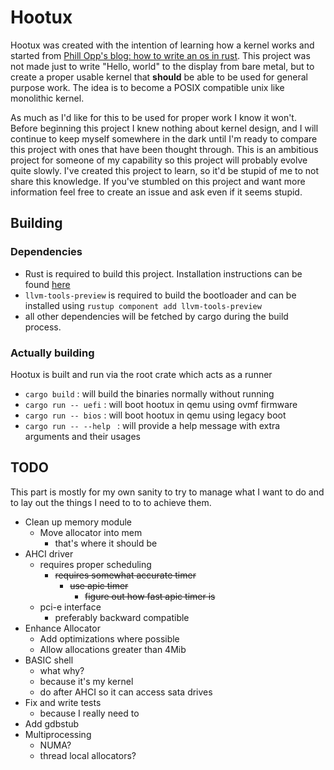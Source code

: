 # Hootux

Hootux was created with the intention of learning how a kernel works and started from 
[Phill Opp's blog: how to write an os in rust](https://os.phil-opp.com/). This project was not made just to write 
"Hello, world" to the display from bare metal, but to create a proper usable kernel that **should** be able to be used for 
general purpose work. The idea is to become a POSIX compatible unix like monolithic kernel.

As much as I'd like for this to be used for proper work I know it won't. Before beginning this project I knew nothing 
about kernel design, and I will continue to keep myself somewhere in the dark until I'm ready to compare this 
project with ones that have been thought through. This is an ambitious project for someone of my capability so this 
project will probably evolve quite slowly. I've created this project to learn, so it'd be stupid of me to not share this
knowledge. If you've stumbled on this project and want more information feel free to create an issue and ask even if it
seems stupid.

## Building

### Dependencies

 - Rust is required to build this project. Installation instructions can be found [here](https://rustup.rs/)
 - `llvm-tools-preview` is required to build the bootloader and can be installed using `rustup component add llvm-tools-preview`
 - all other dependencies will be fetched by cargo during the build process.

### Actually building

Hootux is built and run via the root crate which acts as a runner

 - `cargo build`          : will build the binaries normally without running
 - `cargo run -- uefi`    : will boot hootux in qemu using ovmf firmware
 - `cargo run -- bios`    : will boot hootux in qemu using legacy boot
 - `cargo run -- --help ` : will provide a help message with extra arguments and their usages

## TODO

This part is mostly for my own sanity to try to manage what I want to do and to lay out the things I need to to to
achieve them.

 - Clean up memory module
   - Move allocator into mem
     - that's where it should be
 - AHCI driver
   - requires proper scheduling
     - ~~requires somewhat accurate timer~~ 
       - ~~use apic timer~~
         - ~~figure out how fast apic timer is~~
   - pci-e interface
     - preferably backward compatible
 - Enhance Allocator
   - Add optimizations where possible
   - Allow allocations greater than 4Mib
 - BASIC shell
   - what why? 
   - because it's my kernel
   - do after AHCI so it can access sata drives
 - Fix and write tests
   - because I really need to
 - Add gdbstub
 - Multiprocessing
   - NUMA?
   - thread local allocators?
    